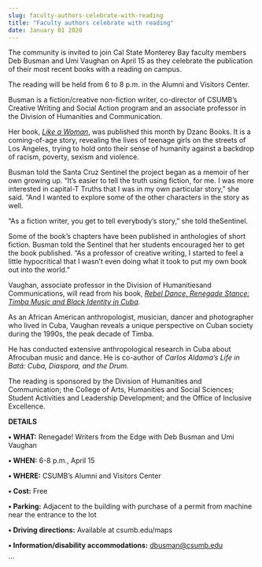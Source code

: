 ```yaml
---
slug: faculty-authors-celebrate-with-reading
title: "Faculty authors celebrate with reading"
date: January 01 2020
---
```


 
<p>
  The community is invited to join Cal State Monterey Bay faculty members Deb
  Busman and Umi Vaughan on April 15 as they celebrate the publication of their
  most recent books with a reading on campus.
</p>
<p>
  The reading will be held from 6 to 8 p.m. in the Alumni and Visitors Center.
</p>
<p>
  Busman is a fiction/creative non&#45;fiction writer, co&#45;director of
  CSUMB’s Creative Writing and Social Action program and an associate professor
  in the Division of Humanities and Communication.
</p>
<p>
  Her book,
  <em
    ><a
      href="https://www.dzancbooks.org/upcoming&#45;titles/like&#45;a&#45;woman&#45;by&#45;deb&#45;busman"
      >Like a Woman</a
    ></em
  >, was published this month by Dzanc Books. It is a coming&#45;of&#45;age
  story, revealing the lives of teenage girls on the streets of Los Angeles,
  trying to hold onto their sense of humanity against a backdrop of racism,
  poverty, sexism and violence.
</p>
<p>
  Busman told the Santa Cruz Sentinel the project began as a memoir of her own
  growing up. “It’s easier to tell the truth using fiction, for me. I was more
  interested in capital&#45;T Truths that I was in my own particular story,” she
  said. “And I wanted to explore some of the other characters in the story as
  well.
</p>
<p>
  “As a fiction writer, you get to tell everybody’s story,” she told
  theSentinel.
</p>
<p>
  Some of the book’s chapters have been published in anthologies of short
  fiction. Busman told the Sentinel that her students encouraged her to get the
  book published. “As a professor of creative writing, I started to feel a
  little hypocritical that I wasn’t even doing what it took to put my own book
  out into the world.”
</p>
<p>
  Vaughan, associate professor in the Division of Humanitiesand Communications,
  will read from his book,
  <em
    ><a href="https://www.press.umich.edu/3355867/rebel_dance_renegade_stance"
      >Rebel Dance, Renegade Stance: Timba Music and Black Identity in Cuba</a
    >.</em
  >
</p>
<p>
  As an African American anthropologist, musician, dancer and photographer who
  lived in Cuba, Vaughan reveals a unique perspective on Cuban society during
  the 1990s, the peak decade of Timba.
</p>
<p>
  He has conducted extensive anthropological research in Cuba about Afrocuban
  music and dance. He is co&#45;author of
  <em>Carlos Aldama’s Life in Batá: Cuba, Diaspora, and the Drum.</em>
</p>
<p>
  The reading is sponsored by the Division of Humanities and Communication; the
  College of Arts, Humanities and Social Sciences; Student Activities and
  Leadership Development; and the Office of Inclusive Excellence.
</p>
<p><strong>DETAILS</strong></p>
<p>
  <strong>• WHAT:</strong> Renegade! Writers from the Edge with Deb Busman and
  Umi Vaughan
</p>
<p><strong>• WHEN:</strong> 6&#45;8 p.m., April 15</p>
<p><strong>• WHERE:</strong> CSUMB’s Alumni and Visitors Center</p>
<p><strong>• Cost:</strong> Free</p>
<p>
  <strong>• Parking:</strong> Adjacent to the building with purchase of a permit
  from machine near the entrance to the lot
</p>
<p><strong>• Driving directions:</strong> Available at csumb.edu/maps</p>
<p>
  <strong>• Information/disability accommodations:</strong>
  <a
    href="&#x6d;&#x61;&#105;&#108;&#x74;&#x6f;&#58;&#100;b&#x75;&#x73;&#109;&#97;&#x6e;&#x40;&#99;&#115;u&#x6d;&#x62;&#46;&#101;&#x64;&#x75;"
    >dbusman@csumb.edu</a
  >
</p>
```

